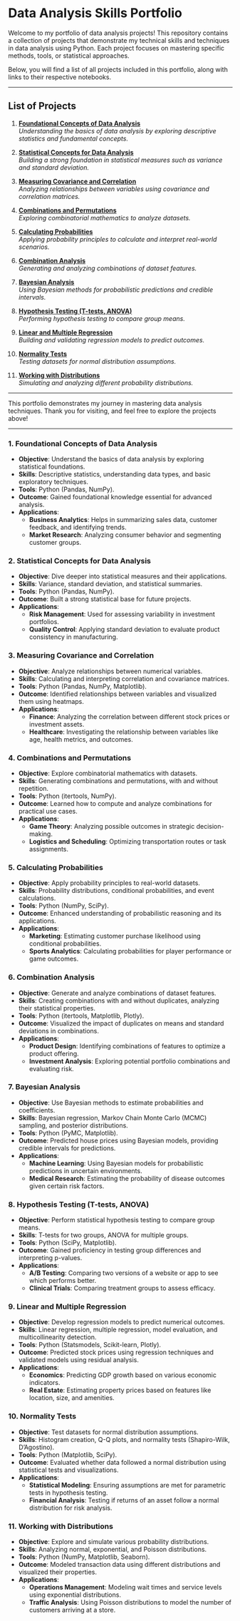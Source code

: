 # **Data Analysis Skills Portfolio**

Welcome to my portfolio of data analysis projects! This repository contains a collection of projects that demonstrate my technical skills and techniques in data analysis using Python. Each project focuses on mastering specific methods, tools, or statistical approaches.

Below, you will find a list of all projects included in this portfolio, along with links to their respective notebooks.

---

## **List of Projects**

1. **[Foundational Concepts of Data Analysis](https://github.com/MeJI3a/Data-Analysis-Skills/blob/main/1.Foundational%20Concepts%20of%20Data%20Analysis.ipynb)**  
   *Understanding the basics of data analysis by exploring descriptive statistics and fundamental concepts.*

2. **[Statistical Concepts for Data Analysis](https://github.com/MeJI3a/Data-Analysis-Skills/blob/main/2.Statistical%20basic%20concepts%20for%20data%20analysis.ipynb)**  
   *Building a strong foundation in statistical measures such as variance and standard deviation.*

3. **[Measuring Covariance and Correlation](https://github.com/MeJI3a/Data-Analysis-Skills/blob/main/3.Measuring%20Covariance%20and%20Correlation.ipynb)**  
   *Analyzing relationships between variables using covariance and correlation matrices.*

4. **[Combinations and Permutations](https://github.com/MeJI3a/Data-Analysis-Skills/blob/main/4.Combinations,%20and%20Permutations.ipynb)**  
   *Exploring combinatorial mathematics to analyze datasets.*

5. **[Calculating Probabilities](https://github.com/MeJI3a/Data-Analysis-Skills/blob/main/5.Calculating%20Probabilities.ipynb)**  
   *Applying probability principles to calculate and interpret real-world scenarios.*

6. **[Combination Analysis](https://github.com/MeJI3a/Data-Analysis-Skills/blob/main/6.Combination.ipynb)**  
   *Generating and analyzing combinations of dataset features.*

7. **[Bayesian Analysis](https://github.com/MeJI3a/Data-Analysis-Skills/blob/main/7.Bayesian%20Analysis.ipynb)**  
   *Using Bayesian methods for probabilistic predictions and credible intervals.*

8. **[Hypothesis Testing (T-tests, ANOVA)](https://github.com/MeJI3a/Data-Analysis-Skills/blob/main/8.Hypothesis%20Testing%20(T-tests%2C%20ANOVA).ipynb)**  
   *Performing hypothesis testing to compare group means.*

9. **[Linear and Multiple Regression](https://github.com/MeJI3a/Data-Analysis-Skills/blob/main/9.Linear%20and%20Multiple%20Regression.ipynb)**  
   *Building and validating regression models to predict outcomes.*

10. **[Normality Tests](https://github.com/MeJI3a/Data-Analysis-Skills/blob/main/10.Normality%20Tests.ipynb)**  
    *Testing datasets for normal distribution assumptions.*

11. **[Working with Distributions](https://github.com/MeJI3a/Data-Analysis-Skills/blob/main/11.Working%20with%20Distributions.ipynb)**  
    *Simulating and analyzing different probability distributions.*

---

This portfolio demonstrates my journey in mastering data analysis techniques. Thank you for visiting, and feel free to explore the projects above!



---

### 1. **Foundational Concepts of Data Analysis**
   - **Objective**: Understand the basics of data analysis by exploring statistical foundations.
   - **Skills**: Descriptive statistics, understanding data types, and basic exploratory techniques.
   - **Tools**: Python (Pandas, NumPy).
   - **Outcome**: Gained foundational knowledge essential for advanced analysis.
   - **Applications**: 
     - **Business Analytics**: Helps in summarizing sales data, customer feedback, and identifying trends.
     - **Market Research**: Analyzing consumer behavior and segmenting customer groups.

### 2. **Statistical Concepts for Data Analysis**
   - **Objective**: Dive deeper into statistical measures and their applications.
   - **Skills**: Variance, standard deviation, and statistical summaries.
   - **Tools**: Python (Pandas, NumPy).
   - **Outcome**: Built a strong statistical base for future projects.
   - **Applications**: 
     - **Risk Management**: Used for assessing variability in investment portfolios.
     - **Quality Control**: Applying standard deviation to evaluate product consistency in manufacturing.

### 3. **Measuring Covariance and Correlation**
   - **Objective**: Analyze relationships between numerical variables.
   - **Skills**: Calculating and interpreting correlation and covariance matrices.
   - **Tools**: Python (Pandas, NumPy, Matplotlib).
   - **Outcome**: Identified relationships between variables and visualized them using heatmaps.
   - **Applications**: 
     - **Finance**: Analyzing the correlation between different stock prices or investment assets.
     - **Healthcare**: Investigating the relationship between variables like age, health metrics, and outcomes.

### 4. **Combinations and Permutations**
   - **Objective**: Explore combinatorial mathematics with datasets.
   - **Skills**: Generating combinations and permutations, with and without repetition.
   - **Tools**: Python (itertools, NumPy).
   - **Outcome**: Learned how to compute and analyze combinations for practical use cases.
   - **Applications**: 
     - **Game Theory**: Analyzing possible outcomes in strategic decision-making.
     - **Logistics and Scheduling**: Optimizing transportation routes or task assignments.

### 5. **Calculating Probabilities**
   - **Objective**: Apply probability principles to real-world datasets.
   - **Skills**: Probability distributions, conditional probabilities, and event calculations.
   - **Tools**: Python (NumPy, SciPy).
   - **Outcome**: Enhanced understanding of probabilistic reasoning and its applications.
   - **Applications**: 
     - **Marketing**: Estimating customer purchase likelihood using conditional probabilities.
     - **Sports Analytics**: Calculating probabilities for player performance or game outcomes.

### 6. **Combination Analysis**
   - **Objective**: Generate and analyze combinations of dataset features.
   - **Skills**: Creating combinations with and without duplicates, analyzing their statistical properties.
   - **Tools**: Python (itertools, Matplotlib, Plotly).
   - **Outcome**: Visualized the impact of duplicates on means and standard deviations in combinations.
   - **Applications**: 
     - **Product Design**: Identifying combinations of features to optimize a product offering.
     - **Investment Analysis**: Exploring potential portfolio combinations and evaluating risk.

### 7. **Bayesian Analysis**
   - **Objective**: Use Bayesian methods to estimate probabilities and coefficients.
   - **Skills**: Bayesian regression, Markov Chain Monte Carlo (MCMC) sampling, and posterior distributions.
   - **Tools**: Python (PyMC, Matplotlib).
   - **Outcome**: Predicted house prices using Bayesian models, providing credible intervals for predictions.
   - **Applications**: 
     - **Machine Learning**: Using Bayesian models for probabilistic predictions in uncertain environments.
     - **Medical Research**: Estimating the probability of disease outcomes given certain risk factors.

### 8. **Hypothesis Testing (T-tests, ANOVA)**
   - **Objective**: Perform statistical hypothesis testing to compare group means.
   - **Skills**: T-tests for two groups, ANOVA for multiple groups.
   - **Tools**: Python (SciPy, Matplotlib).
   - **Outcome**: Gained proficiency in testing group differences and interpreting p-values.
   - **Applications**: 
     - **A/B Testing**: Comparing two versions of a website or app to see which performs better.
     - **Clinical Trials**: Comparing treatment groups to assess efficacy.

### 9. **Linear and Multiple Regression**
   - **Objective**: Develop regression models to predict numerical outcomes.
   - **Skills**: Linear regression, multiple regression, model evaluation, and multicollinearity detection.
   - **Tools**: Python (Statsmodels, Scikit-learn, Plotly).
   - **Outcome**: Predicted stock prices using regression techniques and validated models using residual analysis.
   - **Applications**: 
     - **Economics**: Predicting GDP growth based on various economic indicators.
     - **Real Estate**: Estimating property prices based on features like location, size, and amenities.

### 10. **Normality Tests**
   - **Objective**: Test datasets for normal distribution assumptions.
   - **Skills**: Histogram creation, Q-Q plots, and normality tests (Shapiro-Wilk, D’Agostino).
   - **Tools**: Python (Matplotlib, SciPy).
   - **Outcome**: Evaluated whether data followed a normal distribution using statistical tests and visualizations.
   - **Applications**: 
     - **Statistical Modeling**: Ensuring assumptions are met for parametric tests in hypothesis testing.
     - **Financial Analysis**: Testing if returns of an asset follow a normal distribution for risk analysis.

### 11. **Working with Distributions**
   - **Objective**: Explore and simulate various probability distributions.
   - **Skills**: Analyzing normal, exponential, and Poisson distributions.
   - **Tools**: Python (NumPy, Matplotlib, Seaborn).
   - **Outcome**: Modeled transaction data using different distributions and visualized their properties.
   - **Applications**: 
     - **Operations Management**: Modeling wait times and service levels using exponential distributions.
     - **Traffic Analysis**: Using Poisson distributions to model the number of customers arriving at a store.

